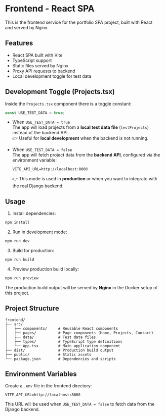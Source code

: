 # Frontend - React SPA

This is the frontend service for the portfolio SPA project, built with React and served by Nginx.

## Features

- React SPA built with Vite
- TypeScript support
- Static files served by Nginx
- Proxy API requests to backend
- Local development toggle for test data

## Development Toggle (Projects.tsx)

Inside the `Projects.tsx` component there is a toggle constant:

```ts
const USE_TEST_DATA = true;
```

- When `USE_TEST_DATA = true`  
  The app will load projects from a **local test data file** (`testProjects`) instead of the backend API.  
  👉 Useful for **local development** when the backend is not running.

- When `USE_TEST_DATA = false`  
  The app will fetch project data from the **backend API**, configured via the environment variable:  

  ```env
  VITE_API_URL=http://localhost:8000
  ```

  👉 This mode is used in **production** or when you want to integrate with the real Django backend.

## Usage

1. Install dependencies:

```bash
npm install
```

2. Run in development mode:

```bash
npm run dev
```

3. Build for production:

```bash
npm run build
```

4. Preview production build locally:

```bash
npm run preview
```

The production build output will be served by **Nginx** in the Docker setup of this project.

## Project Structure

```
frontend/
├── src/
│   ├── components/     # Reusable React components
│   ├── pages/          # Page components (Home, Projects, Contact)
│   ├── data/           # Test data files
│   ├── types/          # TypeScript type definitions
│   └── App.tsx         # Main application component
├── dist/               # Production build output
├── public/             # Static assets
└── package.json        # Dependencies and scripts
```

## Environment Variables

Create a `.env` file in the frontend directory:

```env
VITE_API_URL=http://localhost:8000
```

This URL will be used when `USE_TEST_DATA = false` to fetch data from the Django backend.
